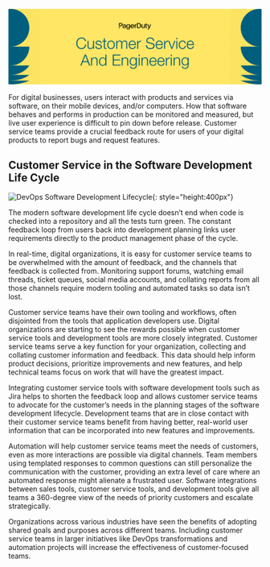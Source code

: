 ![Customer Service and Engineering](assets/images/headers/CustServOps-SDLC.png)

For digital businesses, users interact with products and services via software, on their mobile devices, and/or computers. How that software behaves and performs in production can be monitored and measured, but live user experience is difficult to pin down before release. Customer service teams provide a crucial feedback route for users of your digital products to report bugs and request features.  

## Customer Service in the Software Development Life Cycle
![DevOps Software Development Lifecycle](/assets/images/DevOps_CS_Infinity.png){: style="height:400px"}

The modern software development life cycle doesn’t end when code is checked into a repository and all the tests turn green. The constant feedback loop from users back into development planning links user requirements directly to the product management phase of the cycle.

In real-time, digital organizations, it is easy for customer service teams to be overwhelmed with the amount of feedback, and the channels that feedback is collected from. Monitoring support forums, watching email threads, ticket queues, social media accounts, and collating reports from all those channels require modern tooling and automated tasks so data isn’t lost.

Customer service teams have their own tooling and workflows, often disjointed from the tools that application developers use. Digital organizations are starting to see the rewards possible when customer service tools and development tools are more closely integrated. Customer service teams serve a key function for your organization, collecting and collating customer information and feedback. This data should help inform product decisions, prioritize improvements and new features, and help technical teams focus on work that will have the greatest impact.

Integrating customer service tools with software development tools such as Jira helps to shorten the feedback loop and allows customer service teams to advocate for the customer’s needs in the planning stages of the software development lifecycle. Development teams that are in close contact with their customer service teams benefit from having better, real-world user information that can be incorporated into new features and improvements.

Automation will help customer service teams meet the needs of customers, even as more interactions are possible via digital channels. Team members using templated responses to common questions can still personalize the communication with the customer, providing an extra level of care where an automated response might alienate a frustrated user. Software integrations between sales tools, customer service tools, and development tools give all teams a 360-degree view of the needs of priority customers and escalate strategically.

Organizations across various industries have seen the benefits of adopting shared goals and purposes across different teams. Including customer service teams in larger initiatives like DevOps transformations and automation projects will increase the effectiveness of customer-focused teams.
